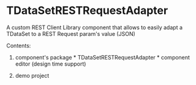 TDataSetRESTRequestAdapter
==========================

A custom REST Client Library component that allows to easily adapt a TDataSet to a REST Request param's value (JSON)

Contents:
  1. component's package
    * TDataSetRESTRequestAdapter
    * component editor (design time support)
    
  2. demo project
  
